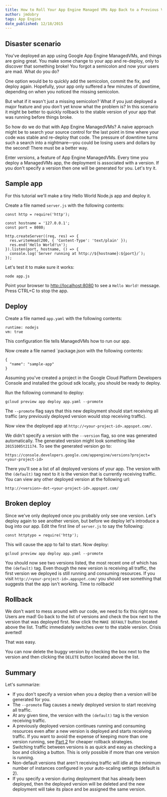 ```yaml
---
title: How to Roll Your App Engine Managed VMs App Back to a Previous Version Part 1
author: jmdobry
tags: App Engine
date_published: 12/18/2015
---
```

## Disaster scenario

You've deployed an app using Google App Engine ManagedVMs, and things are going
great. You make some change to your app and re-deploy, only to discover that
something broke! You forgot a semicolon and now your users are mad. What do you
do?

One option would be to quickly add the semicolon, commit the fix, and deploy
again. Hopefully, your app only suffered a few minutes of downtime, depending on
when you noticed the missing semicolon.

But what if it wasn't just a missing semicolon? What if you just deployed a
major feature and you don't yet know what the problem is? In this scenario it
might be better to quickly rollback to the stable version of your app that was
running before things broke.

So how do we do that with App Engine ManagedVMs? A naive approach might be to
search your source control for the last point in time where your code was stable
and re-deploy that code. The pressure of downtime turns such a search into a
nightmare—you could be losing users and dollars by the second! There must be a
better way.

Enter _versions_, a feature of App Engine ManagedVMs. Every time you deploy a
ManagedVMs app, the deployment is associated with a version. If you don't
specify a version then one will be generated for you. Let's try it.

## Sample app

For this tutorial we'll make a tiny Hello World Node.js app and deploy it.

Create a file named `server.js` with the following contents:

    const http = require('http');

    const hostname = '127.0.0.1';
    const port = 8080;

    http.createServer((req, res) => {
      res.writeHead(200, { 'Content-Type': 'text/plain' });
      res.end('Hello World!\n');
    }).listen(port, hostname, () => {
      console.log(`Server running at http://${hostname}:${port}/`);
    });

Let's test it to make sure it works:

    node app.js

Point your browser to [http://localhost:8080]() to see a `Hello World!` message.
Press CTRL+C to stop the app.

## Deploy

Create a file named `app.yaml` with the following contents:

    runtime: nodejs
    vm: true

This configuration file tells ManagedVMs how to run our app.

Now create a file named `package.json with the following contents:

    {
      "name": "sample-app"
    }

Assuming you've created a project in the Google Cloud Platform Developers
Console and installed the gcloud sdk locally, you should be ready to deploy.

Run the following command to deploy:

    gcloud preview app deploy app.yaml --promote

The `--promote` flag says that this new deployment should start receiving all
traffic (any previously deployed version would stop receiving traffic).

Now view the deployed app at `http://<your-project-id>.appspot.com/`.

We didn't specify a version with the `--version` flag, so one was generated
automatically. The generated version might look something like `20151005t21174`.
To see the generated version go to:

    https://console.developers.google.com/appengine/versions?project=<your-project-id>

There you'll see a list of all deployed versions of your app. The version with
the `(default)` tag next to it is the version that is currently receiving
traffic. You can view any other deployed version at the following url:

    http://<version>-dot-<your-project-id>.appspot.com/

## Broken deploy

Since we've only deployed once you probably only see one version. Let's deploy
again to see another version, but before we deploy let's introduce a bug into
our app. Edit the first line of `server.js` to say the following:

    const httptypo = require('http');

This will cause the app to fail to start. Now deploy:

    gcloud preview app deploy app.yaml --promote

You should now see two versions listed, the most recent one of which has the
`(default)` tag. Even though the new version is receiving all traffic, the first
version we deployed is still running and consuming resources. If you visit
`http://<your-project-id>.appspot.com/` you should see something that suggests
that the app isn't working. Time to rollback!

## Rollback

We don't want to mess around with our code, we need to fix this right now. Users
are mad! Go back to the list of versions and check the box next to the version
that was deployed first. Now click the `MAKE DEFAULT` button located above the
list. Traffic immediately switches over to the stable version. Crisis averted!

That was easy.

You can now delete the buggy version by checking the box next to the version
and then clicking the `DELETE` button located above the list.

## Summary

Let's summarize:

- If you don't specify a version when you a deploy then a version will be
generated for you.
- The `--promote` flag causes a newly deployed version to start receiving all
traffic.
- At any given time, the version with the `(default)` tag is the version
receiving traffic.
- A previously deployed version continues running and consuming resources even
after a new version is deployed and starts receiving traffic. If you want to
avoid the expense of keeping more than one version running, see [Part 2][part2]
for cheaper rollback strategies.
- Switching traffic between versions is as quick and easy as checking a box and
clicking a button. This is only possible if more than one version is running.
- Non-default versions that aren't receiving traffic will idle at the minimum
number of instances configured in your auto-scaling settings (default is 2).
- If you specify a version during deployment that has already been deployed,
then the deployed version will be deleted and the new deployment will take its
place and be assigned the same version.

[part2]: how-to-roll-your-app-engine-managed-vms-app-back-to-a-previous-version-part-2
